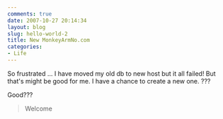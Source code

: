 ```yaml
---
comments: true
date: 2007-10-27 20:14:34
layout: blog
slug: hello-world-2
title: New MonkeyArmNo.com
categories:
- Life
---
```


So frustrated ... I have moved my old db to new host but it all failed!
But that's might be good for me.
I have a chance to create a new one. ???

Good???

> Welcome